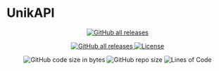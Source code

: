 # UnikAPI

<p align="center">
  <a href="https://github.com/TFSMads/UnikAPI/releases/"><img alt="GitHub all releases" src="https://img.shields.io/github/downloads/TFSMads/UnikAPI/total"></a>
</p>
  
 
<p align="center">
  <a href="https://github.com/TFSMads/UnikAPI/actions"><img alt="GitHub all releases" src="https://img.shields.io/github/workflow/status/TFSMads/UnikAPI/Build"</a>
  <a href="LICENSE"><img src="https://img.shields.io/badge/license-General Public License-green.svg" alt="License"/></a>
</p>

<p align="center">
  <img alt="GitHub code size in bytes" src="https://img.shields.io/github/languages/code-size/TFSMads/UnikAPI">
  <img alt="GitHub repo size" src="https://img.shields.io/github/repo-size/TFSMads/UnikAPI">
  <img src="https://tokei.rs/b1/github/TFSMads/UnikAPI?category=code" alt="Lines of Code"/>
</p>
